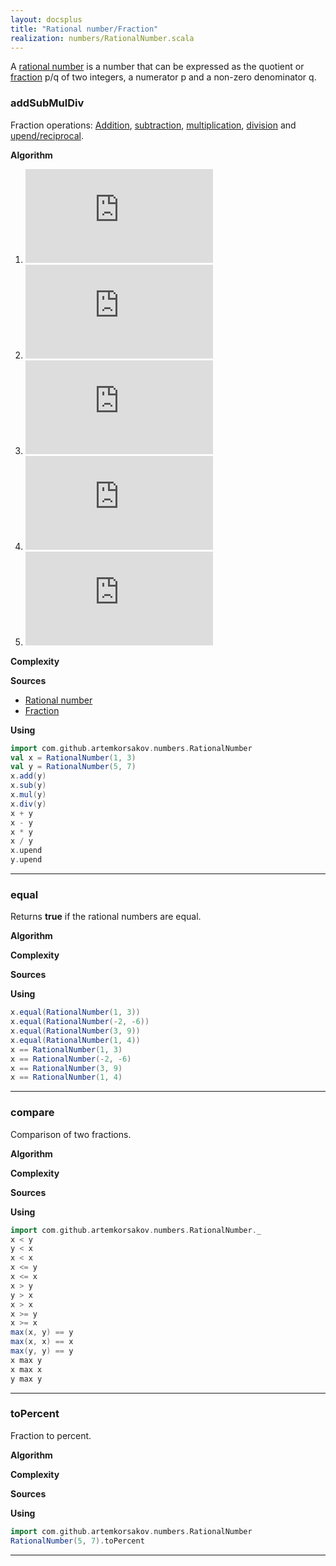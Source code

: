 ```yaml
---
layout: docsplus
title: "Rational number/Fraction"
realization: numbers/RationalNumber.scala
---
```


A [rational number](https://en.wikipedia.org/wiki/Rational_number) is a number that can be expressed as the quotient 
or [fraction](https://en.wikipedia.org/wiki/Fraction) p/q of two integers, a numerator p and a non-zero denominator q.

### addSubMulDiv
Fraction operations: [Addition](https://en.wikipedia.org/wiki/Rational_number#Addition), 
[subtraction](https://en.wikipedia.org/wiki/Rational_number#Subtraction),
[multiplication](https://en.wikipedia.org/wiki/Rational_number#Multiplication),
[division](https://en.wikipedia.org/wiki/Rational_number#Division) and 
[upend/reciprocal](https://en.wikipedia.org/wiki/Rational_number#Inverse).

**Algorithm**
1. ![f](http://latex.codecogs.com/svg.latex?%7B%5Cfrac%20%7Ba%7D%7Bb%7D%7D&plus;%7B%5Cfrac%20%7Bc%7D%7Bd%7D%7D=%7B%5Cfrac%20%7Bad&plus;bc%7D%7Bbd%7D%7D)
2. ![f](http://latex.codecogs.com/svg.latex?%7B%5Cfrac%20%7Ba%7D%7Bb%7D%7D-%7B%5Cfrac%20%7Bc%7D%7Bd%7D%7D=%7B%5Cfrac%20%7Bad-bc%7D%7Bbd%7D%7D)
3. ![f](http://latex.codecogs.com/svg.latex?%7B%5Cfrac%20%7Ba%7D%7Bb%7D%7D%5Ccdot%20%7B%5Cfrac%20%7Bc%7D%7Bd%7D%7D=%7B%5Cfrac%20%7Bac%7D%7Bbd%7D%7D)
4. ![f](http://latex.codecogs.com/svg.latex?%7B%5Cdisplaystyle%20%7B%5Cfrac%20%7B%5Cfrac%20%7Ba%7D%7Bb%7D%7D%7B%5Cfrac%20%7Bc%7D%7Bd%7D%7D%7D=%7B%5Cfrac%20%7Bad%7D%7Bbc%7D%7D%7D)
5. ![f](http://latex.codecogs.com/svg.latex?%7B%5Cdisplaystyle%20%5Cleft(%7B%5Cfrac%20%7Ba%7D%7Bb%7D%7D%5Cright)%5E%7B-1%7D=%7B%5Cfrac%20%7Bb%7D%7Ba%7D%7D%7D)

**Complexity** 
     
**Sources** 
- [Rational number](https://en.wikipedia.org/wiki/Rational_number)
- [Fraction](https://en.wikipedia.org/wiki/Fraction)

**Using**
```scala mdoc
import com.github.artemkorsakov.numbers.RationalNumber
val x = RationalNumber(1, 3)
val y = RationalNumber(5, 7)
x.add(y)
x.sub(y)
x.mul(y)
x.div(y)
x + y
x - y
x * y
x / y
x.upend
y.upend
```

---

### equal

Returns **true** if the rational numbers are equal.

**Algorithm**

**Complexity** 
     
**Sources** 

**Using**
```scala mdoc
x.equal(RationalNumber(1, 3))
x.equal(RationalNumber(-2, -6))
x.equal(RationalNumber(3, 9))
x.equal(RationalNumber(1, 4))
x == RationalNumber(1, 3)
x == RationalNumber(-2, -6)
x == RationalNumber(3, 9)
x == RationalNumber(1, 4)
```

---

### compare

Comparison of two fractions.

**Algorithm**

**Complexity** 
     
**Sources** 

**Using**
```scala mdoc
import com.github.artemkorsakov.numbers.RationalNumber._
x < y
y < x
x < x
x <= y
x <= x
x > y
y > x
x > x
x >= y
x >= x
max(x, y) == y
max(x, x) == x
max(y, y) == y
x max y
x max x
y max y
```

---

### toPercent

Fraction to percent.

**Algorithm**

**Complexity** 
     
**Sources** 

**Using**
```scala mdoc
import com.github.artemkorsakov.numbers.RationalNumber
RationalNumber(5, 7).toPercent
```

---
